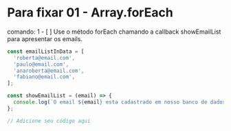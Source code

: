 # Para fixar 01 - Array.forEach

comando: 
  1 - [ ] Use o método forEach chamando a callback showEmailList para apresentar os emails.

  ```js
  const emailListInData = [
    'roberta@email.com',
    'paulo@email.com',
    'anaroberta@email.com',
    'fabiano@email.com',
  ];

  const showEmailList = (email) => {
    console.log(`O email ${email} esta cadastrado em nosso banco de dados!`);
  };

  // Adicione seu código aqui
```
